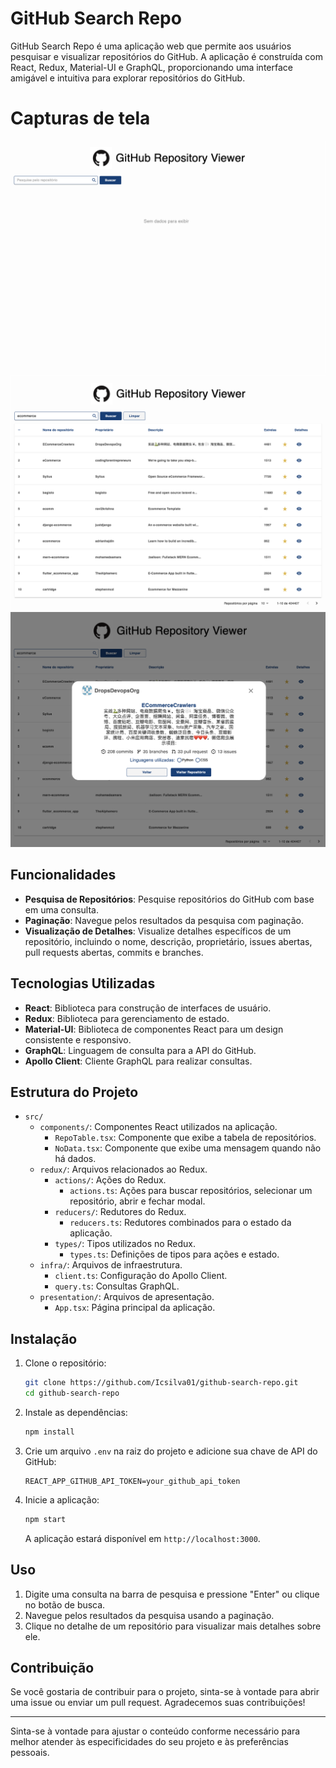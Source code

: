 # GitHub Search Repo

GitHub Search Repo é uma aplicação web que permite aos usuários pesquisar e visualizar repositórios do GitHub. A aplicação é construída com React, Redux, Material-UI e GraphQL, proporcionando uma interface amigável e intuitiva para explorar repositórios do GitHub.

# Capturas de tela

<img src="/public/imgREADME/emptyImg.png" alt="Github logo"/>
<img src="/public/imgREADME/tableImg.png" alt="Github logo"/>
<img src="/public/imgREADME/ModalImg.png" alt="Github logo"/>

## Funcionalidades

- **Pesquisa de Repositórios**: Pesquise repositórios do GitHub com base em uma consulta.
- **Paginação**: Navegue pelos resultados da pesquisa com paginação.
- **Visualização de Detalhes**: Visualize detalhes específicos de um repositório, incluindo o nome, descrição, proprietário, issues abertas, pull requests abertas, commits e branches.

## Tecnologias Utilizadas

- **React**: Biblioteca para construção de interfaces de usuário.
- **Redux**: Biblioteca para gerenciamento de estado.
- **Material-UI**: Biblioteca de componentes React para um design consistente e responsivo.
- **GraphQL**: Linguagem de consulta para a API do GitHub.
- **Apollo Client**: Cliente GraphQL para realizar consultas.

## Estrutura do Projeto

- `src/`
  - `components/`: Componentes React utilizados na aplicação.
    - `RepoTable.tsx`: Componente que exibe a tabela de repositórios.
    - `NoData.tsx`: Componente que exibe uma mensagem quando não há dados.
  - `redux/`: Arquivos relacionados ao Redux.
    - `actions/`: Ações do Redux.
      - `actions.ts`: Ações para buscar repositórios, selecionar um repositório, abrir e fechar modal.
    - `reducers/`: Redutores do Redux.
      - `reducers.ts`: Redutores combinados para o estado da aplicação.
    - `types/`: Tipos utilizados no Redux.
      - `types.ts`: Definições de tipos para ações e estado.
  - `infra/`: Arquivos de infraestrutura.
    - `client.ts`: Configuração do Apollo Client.
    - `query.ts`: Consultas GraphQL.
  - `presentation/`: Arquivos de apresentação.
    - `App.tsx`: Página principal da aplicação.
  

## Instalação

1. Clone o repositório:

   ```bash
   git clone https://github.com/Icsilva01/github-search-repo.git
   cd github-search-repo
   ```

2. Instale as dependências:

   ```bash
   npm install
   ```

3. Crie um arquivo `.env` na raiz do projeto e adicione sua chave de API do GitHub:

   ```plaintext
   REACT_APP_GITHUB_API_TOKEN=your_github_api_token
   ```

4. Inicie a aplicação:

   ```bash
   npm start
   ```

   A aplicação estará disponível em `http://localhost:3000`.

## Uso

1. Digite uma consulta na barra de pesquisa e pressione "Enter" ou clique no botão de busca.
2. Navegue pelos resultados da pesquisa usando a paginação.
3. Clique no detalhe de um repositório para visualizar mais detalhes sobre ele.

## Contribuição

Se você gostaria de contribuir para o projeto, sinta-se à vontade para abrir uma issue ou enviar um pull request. Agradecemos suas contribuições!

---

Sinta-se à vontade para ajustar o conteúdo conforme necessário para melhor atender às especificidades do seu projeto e às preferências pessoais.